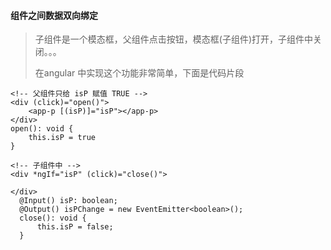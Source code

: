 #### 组件之间数据双向绑定

> 子组件是一个模态框，父组件点击按钮，模态框(子组件)打开，子组件中关闭。。。
>
> 在angular 中实现这个功能非常简单，下面是代码片段

```php+HTML
<!-- 父组件只给 isP 赋值 TRUE -->
<div (click)="open()">
    <app-p [(isP)]="isP"></app-p>	
</div>
open(): void {
	this.isP = true
}

<!-- 子组件中 -->
<div *ngIf="isP" (click)="close()">
    
</div>
  @Input() isP: boolean;
  @Output() isPChange = new EventEmitter<boolean>();
  close(): void {
      this.isP = false;
  }
	
```




